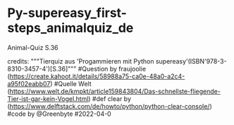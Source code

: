 # Py-supereasy_first-steps_animalquiz_de
Animal-Quiz S.36

credits:
"""Tierquiz aus 'Progammieren mit Python supereasy'(ISBN'978-3-8310-3457-4')[S.36]"""
#Question by fraujoolie (https://create.kahoot.it/details/58988a75-ca0e-48a0-a2c4-a95f02eabb07)
#Quelle Welt (https://www.welt.de/kmpkt/article159843804/Das-schnellste-fliegende-Tier-ist-gar-kein-Vogel.html)
#def clear by (https://www.delftstack.com/de/howto/python/python-clear-console/)
#code by @Greenbyte
    #2022-04-0

